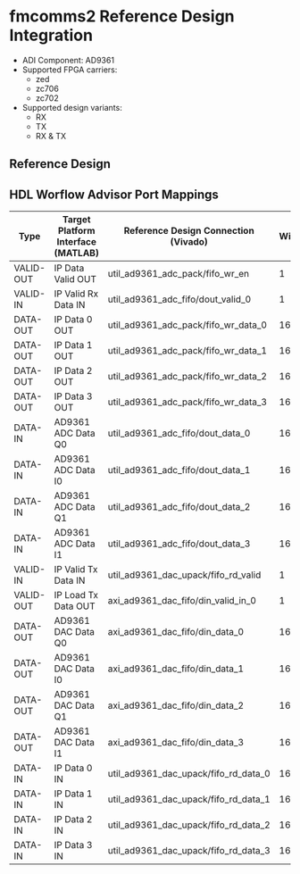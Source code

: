 

# fmcomms2 Reference Design Integration

- ADI Component: AD9361
- Supported FPGA carriers:
    - zed
    - zc706
    - zc702
- Supported design variants:
    - RX
    - TX
    - RX & TX

## Reference Design

## HDL Worflow Advisor Port Mappings

| Type | Target Platform Interface (MATLAB) | Reference Design Connection (Vivado) | Width | Reference Design Variant |
| ---- | ------------------------ | --------------------------- | ----- | ----------- |
| VALID-OUT | IP Data Valid OUT | util_ad9361_adc_pack/fifo_wr_en | 1 | RX |
| VALID-IN | IP Valid Rx Data IN | util_ad9361_adc_fifo/dout_valid_0 | 1 | RX |
| DATA-OUT | IP Data 0 OUT | util_ad9361_adc_pack/fifo_wr_data_0 | 16 | RX |
| DATA-OUT | IP Data 1 OUT | util_ad9361_adc_pack/fifo_wr_data_1 | 16 | RX |
| DATA-OUT | IP Data 2 OUT | util_ad9361_adc_pack/fifo_wr_data_2 | 16 | RX |
| DATA-OUT | IP Data 3 OUT | util_ad9361_adc_pack/fifo_wr_data_3 | 16 | RX |
| DATA-IN | AD9361 ADC Data Q0 | util_ad9361_adc_fifo/dout_data_0 | 16 | RX |
| DATA-IN | AD9361 ADC Data I0 | util_ad9361_adc_fifo/dout_data_1 | 16 | RX |
| DATA-IN | AD9361 ADC Data Q1 | util_ad9361_adc_fifo/dout_data_2 | 16 | RX |
| DATA-IN | AD9361 ADC Data I1 | util_ad9361_adc_fifo/dout_data_3 | 16 | RX |
| VALID-IN | IP Valid Tx Data IN | util_ad9361_dac_upack/fifo_rd_valid | 1 | TX |
| VALID-OUT | IP Load Tx Data OUT | axi_ad9361_dac_fifo/din_valid_in_0 | 1 | TX |
| DATA-OUT | AD9361 DAC Data Q0 | axi_ad9361_dac_fifo/din_data_0 | 16 | TX |
| DATA-OUT | AD9361 DAC Data I0 | axi_ad9361_dac_fifo/din_data_1 | 16 | TX |
| DATA-OUT | AD9361 DAC Data Q1 | axi_ad9361_dac_fifo/din_data_2 | 16 | TX |
| DATA-OUT | AD9361 DAC Data I1 | axi_ad9361_dac_fifo/din_data_3 | 16 | TX |
| DATA-IN | IP Data 0 IN | util_ad9361_dac_upack/fifo_rd_data_0 | 16 | TX |
| DATA-IN | IP Data 1 IN | util_ad9361_dac_upack/fifo_rd_data_1 | 16 | TX |
| DATA-IN | IP Data 2 IN | util_ad9361_dac_upack/fifo_rd_data_2 | 16 | TX |
| DATA-IN | IP Data 3 IN | util_ad9361_dac_upack/fifo_rd_data_3 | 16 | TX |

